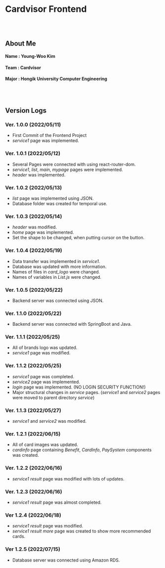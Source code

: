 # Cardvisor Frontend
<br><br>



## About Me
#### Name : Young-Woo Kim
#### Team : Cardvisor
#### Major : Hongik University Computer Engineering
<br><br>



## Version Logs

### Ver. 1.0.0 (2022/05/11)
- First Commit of the Frontend Project
- *service1* page was implemented.

### Ver. 1.0.1 (2022/05/12)
- Several Pages were connected with using react-router-dom.
- *service1*, *list*, *main*, *mypage* pages were implemented.
- *header* was implemented.

### Ver. 1.0.2 (2022/05/13)
- *list* page was implemented using JSON.
- Database folder was created for temporal use.

### Ver. 1.0.3 (2022/05/14)
- *header* was modified.
- *home* page was implemented.
- Set the shape to be changed, when putting cursor on the button.

### Ver. 1.0.4 (2022/05/19)
- Data transfer was implemented in *service1*.
- Database was updated with more information.
- Names of files in *card_logo* were changed.
- Names of variables in *List.js* were changed.

### Ver. 1.0.5 (2022/05/22)
- Backend server was connected using JSON.

### Ver. 1.1.0 (2022/05/22)
- Backend server was connected with SpringBoot and Java.

### Ver. 1.1.1 (2022/05/25)
- All of brands logo was updated.
- *service1* page was modified.

### Ver. 1.1.2 (2022/05/25)
- *service1* page was completed.
- *service2* page was implemented.
- *login* page was implemented. (NO LOGIN SECURITY FUNCTION!)
- Major structural changes in *service* pages. (*service1* and *service2* pages were moved to parent directory *service*)

### Ver. 1.1.3 (2022/05/27)
- *service1* and *service2* was modified.

### Ver. 1.2.1 (2022/06/15)
- All of card images was updated.
- *cardinfo* page containing *Benefit*, *CardInfo*, *PaySystem* components was created.

### Ver. 1.2.2 (2022/06/16)
- *service1 result* page was modified with lots of updates.

### Ver. 1.2.3 (2022/06/16)
- *service1 result* page was almost completed.

### Ver 1.2.4 (2022/06/18)
- *service1 result* page was modified.
- *service1 result more* page was created to show more recommended cards.

### Ver 1.2.5 (2022/07/15)
- Database server was connected using Amazon RDS.
